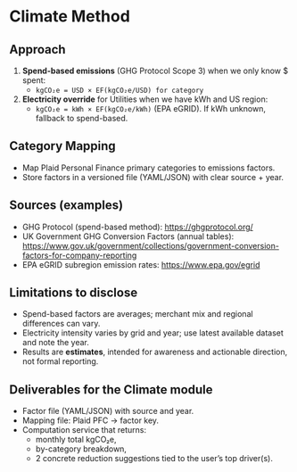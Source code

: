 # Climate Method

## Approach
1) **Spend-based emissions** (GHG Protocol Scope 3) when we only know $ spent:
   - `kgCO₂e = USD × EF(kgCO₂e/USD) for category`
2) **Electricity override** for Utilities when we have kWh and US region:
   - `kgCO₂e = kWh × EF(kgCO₂e/kWh)` (EPA eGRID). If kWh unknown, fallback to spend-based.

## Category Mapping
- Map Plaid Personal Finance primary categories to emissions factors.
- Store factors in a versioned file (YAML/JSON) with clear source + year.

## Sources (examples)
- GHG Protocol (spend-based method): https://ghgprotocol.org/
- UK Government GHG Conversion Factors (annual tables): https://www.gov.uk/government/collections/government-conversion-factors-for-company-reporting
- EPA eGRID subregion emission rates: https://www.epa.gov/egrid

## Limitations to disclose
- Spend-based factors are averages; merchant mix and regional differences can vary.
- Electricity intensity varies by grid and year; use latest available dataset and note the year.
- Results are **estimates**, intended for awareness and actionable direction, not formal reporting.

## Deliverables for the Climate module
- Factor file (YAML/JSON) with source and year.
- Mapping file: Plaid PFC → factor key.
- Computation service that returns:
  - monthly total kgCO₂e,
  - by-category breakdown,
  - 2 concrete reduction suggestions tied to the user’s top driver(s).
